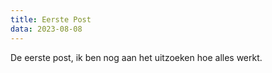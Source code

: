 ```yaml
---
title: Eerste Post
data: 2023-08-08
---
```


De eerste post, ik ben nog aan het uitzoeken hoe alles werkt.
